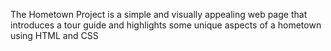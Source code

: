 The Hometown Project is a simple and visually appealing web page that introduces a tour guide and highlights some unique aspects of a hometown using HTML and CSS
